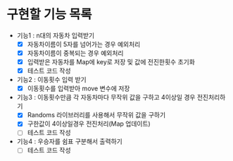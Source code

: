 # 구현할 기능 목록

- 기능1 : n대의 자동차 입력받기
  - [x] 자동차이름이 5자를 넘어가는 경우 예외처리
  - [x] 자동차이름이 중복되는 경우 예외처리
  - [x] 입력받은 자동차를 Map에 key로 저장 및 값에 전진한횟수 초기화
  - [x] 테스트 코드 작성
- 기능2 : 이동횟수 입력 받기
  - [x] 이동횟수를 입력받아 move 변수에 저장
- 기능3 : 이동횟수만큼 각 자동차마다 무작위 값을 구하고 4이상일 경우 전진처리하기
  - [x] Randoms 라이브러리를 사용해서 무작위 값을 구하기
  - [x] 구한값이 4이상일경우 전진처리(Map 업데이트)
  - [ ] 테스트 코드 작성
- 기능4 : 우승자를 쉼표 구분해서 출력하기
  - [ ] 테스트 코드 작성